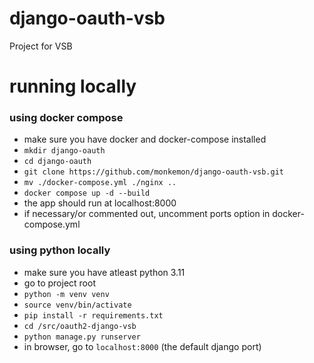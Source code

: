 # django-oauth-vsb
Project for VSB 


# running locally
### using docker compose
- make sure you have docker and docker-compose installed
- `mkdir django-oauth`
- `cd django-oauth`
- `git clone https://github.com/monkemon/django-oauth-vsb.git`
- `mv ./docker-compose.yml ./nginx ..`
- `docker compose up -d --build`
- the app should run at localhost:8000
- if necessary/or commented out, uncomment ports option in docker-compose.yml



### using python locally
- make sure you have atleast python 3.11
- go to project root
- `python -m venv venv`
- `source venv/bin/activate`
- `pip install -r requirements.txt`
- `cd /src/oauth2-django-vsb`
- `python manage.py runserver`
- in browser, go to `localhost:8000` (the default django port)
